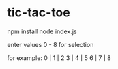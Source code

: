 # tic-tac-toe

npm install
node index.js

enter values 0 - 8 for selection

for example: 
0 | 1 | 2
3 | 4 | 5
6 | 7 | 8
